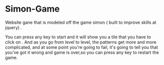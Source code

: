 # Simon-Game

Website gane that is modeled off the game simon ( built to improve skills at jquery) .

You can press any key to start and it will show you a tile that you have to click on . 
And as you go from level to level, the patterns get more and more complicated, and at some point you're going to fail, it's going to tell 
you that you’ve got it wrong and game is over,so you can press any key to restart the game. 


